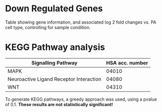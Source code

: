 # Down Regulated Genes
Table showing gene information, and associated log 2 fold changes vs. PA cell type, controlling for sample condition. 

# KEGG Pathway analysis
| Signalling Pathway | HSA acc. number |
|--------------------|-----------------|
| MAPK               | 04010           |
| Neuroactive Ligand Receptor Interaction           | 04080           |
| WNT     | 04310           |

To generate KEGG pathways, a greedy approach was used, using a pvalue of 0.1. **These results are not statistically significant!**
